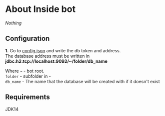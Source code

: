 # About Inside bot
_Nothing_

## Configuration
**1.** Go to [config.json](src/main/resources/config.json) and write the db token and address.<br>
The database address must be written in **jdbc:h2:tcp://localhost:9092/~/folder/db_name**<br>

Where ```~```  - bot root.<br>
```folder``` - subfolder in ```~```<br>
```db_name``` - The name that the database will be created with if it doesn't exist

## Requirements
JDK14
